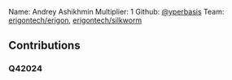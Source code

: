 Name: Andrey Ashikhmin
Multiplier: 1
Github: [@yperbasis](https://github.com/yperbasis)
Team: [erigontech/erigon](https://github.com/erigontech/erigon/pulls?q=author%3Ayperbasis), [erigontech/silkworm](https://github.com/erigontech/silkworm/pulls?q=author%3Ayperbasis)

## Contributions
### Q42024
